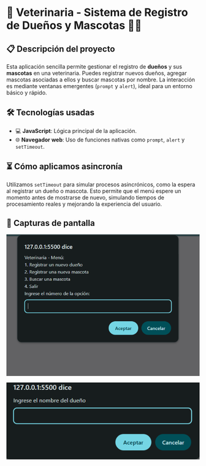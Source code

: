 # 🐾 Veterinaria - Sistema de Registro de Dueños y Mascotas 🐶🐱

## 📋 Descripción del proyecto

Esta aplicación sencilla permite gestionar el registro de **dueños** y sus **mascotas** en una veterinaria. Puedes registrar nuevos dueños, agregar mascotas asociadas a ellos y buscar mascotas por nombre. La interacción es mediante ventanas emergentes (`prompt` y `alert`), ideal para un entorno básico y rápido.

## 🛠️ Tecnologías usadas

- 💻 **JavaScript**: Lógica principal de la aplicación.
- 🌐 **Navegador web**: Uso de funciones nativas como `prompt`, `alert` y `setTimeout`.

## ⏳ Cómo aplicamos asincronía

Utilizamos `setTimeout` para simular procesos asincrónicos, como la espera al registrar un dueño o mascota. Esto permite que el menú espere un momento antes de mostrarse de nuevo, simulando tiempos de procesamiento reales y mejorando la experiencia del usuario.

## 📸 Capturas de pantalla 



![Captura de menú principal](media/image.png)

![Captura de registro de dueño](media/dueño.png)

